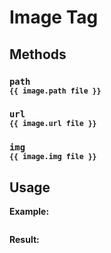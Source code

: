 # Image Tag

## Methods

### `path`<br/><sub>`{{ image.path file }}`</sub>

### `url`<br/><sub>`{{ image.url file }}`</sub>

### `img`<br/><sub>`{{ image.img file }}`</sub>

## Usage

**Example:**
```html

```

**Result:**
```html

```